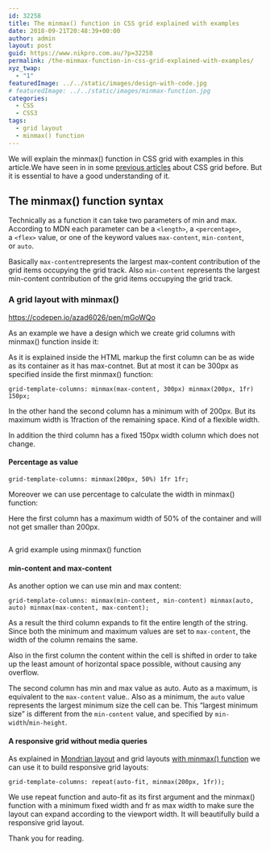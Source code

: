 ```yaml
---
id: 32258
title: The minmax() function in CSS grid explained with examples
date: 2018-09-21T20:48:39+00:00
author: admin
layout: post
guid: https://www.nikpro.com.au/?p=32258
permalink: /the-minmax-function-in-css-grid-explained-with-examples/
xyz_twap:
  - "1"
featuredImage: ../../static/images/design-with-code.jpg
# featuredImage: ../../static/images/minmax-function.jpg
categories:
  - CSS
  - CSS3
tags:
  - grid layout
  - minmax() function
---
```


We will explain the minmax() function in CSS grid with examples in this article.We have seen in in some [previous articles](https://www.nikpro.com.au/build-responsive-css-grid-layouts-using-minmax-with-auto-fill-and-auto-fit/) about CSS grid before. But it is essential to have a good understanding of it.

## The minmax() function syntax

Technically as a function it can take two parameters of min and max. According to MDN each parameter can be a `<length>`, a `<percentage>`, a `<flex>` value, or one of the keyword values `max-content`, `min-content`, or `auto`.

Basically `max-content`represents the largest max-content contribution of the grid items occupying the grid track. Also `min-content` represents the largest min-content contribution of the grid items occupying the grid track.

### A grid layout with minmax()

https://codepen.io/azad6026/pen/mGoWQo

As an example we have a design which we create grid columns with minmax() function inside it:

As it is explained inside the HTML markup the first column can be as wide as its container as it has max-contnet. But at most it can be 300px as specified inside the first minmax() function:

```
grid-template-columns: minmax(max-content, 300px) minmax(200px, 1fr) 150px;
```

In the other hand the second column has a minimum with of 200px. But its maximum width is 1fraction of the remaining space. Kind of a flexible width.

In addition the third column has a fixed 150px width column which does not change.

#### **Percentage as value**

```
grid-template-columns: minmax(200px, 50%) 1fr 1fr;
```

Moreover we can use percentage to calculate the width in minmax() function:

Here the first column has a maximum width of 50% of the container and will not get smaller than 200px.




<img src="https://www.nikpro.com.auminmax-example.jpg" alt="" class="wp-image-32261" srcset="https://testgatsby.localminmax-example.jpg 800w, https://testgatsby.localminmax-example-300x192.jpg 300w, https://testgatsby.localminmax-example-768x492.jpg 768w" sizes="(max-width: 800px) 100vw, 800px" /> <figcaption>A grid example using minmax() function</figcaption>


#### **min-content and max-content**

As another option we can use min and max content:

```
grid-template-columns: minmax(min-content, min-content) minmax(auto, auto) minmax(max-content, max-content);
```

As a result the third column expands to fit the entire length of the string. Since both the minimum and maximum values are set to `max-content`, the width of the column remains the same.

Also in the first column the content within the cell is shifted in order to take up the least amount of horizontal space possible, without causing any overflow.

The second column has min and max value as auto. Auto as a maximum, is equivalent to the `max-content` value.. Also as a minimum, the `auto` value represents the largest minimum size the cell can be. This &#8220;largest minimum size&#8221; is different from the `min-content` value, and specified by `min-width`/`min-height`.

#### A responsive grid without media queries

As explained in [Mondrian layout](https://www.nikpro.com.au/responsive-mondrian-grid-layout-without-using-media-queries-in-css/) and grid layouts [with minmax() function](https://www.nikpro.com.au/build-responsive-css-grid-layouts-using-minmax-with-auto-fill-and-auto-fit/) we can use it to build responsive grid layouts:

```
grid-template-columns: repeat(auto-fit, minmax(200px, 1fr));
```

We use repeat function and auto-fit as its first argument and the minmax() function with a minimum fixed width and fr as max width to make sure the layout can expand according to the viewport width. It will beautifully build a responsive grid layout.

Thank you for reading.
